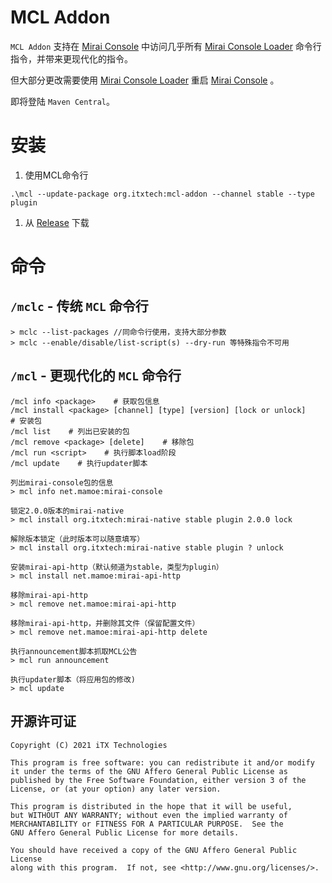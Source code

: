 # MCL Addon

`MCL Addon` 支持在 [Mirai Console](https://github.com/mamoe/mirai-console)
中访问几乎所有 [Mirai Console Loader](https://github.com/iTXTech/mirai-console-loader) 命令行指令，并带来更现代化的指令。

但大部分更改需要使用 [Mirai Console Loader](https://github.com/iTXTech/mirai-console-loader)
重启 [Mirai Console](https://github.com/mamoe/mirai-console) 。

即将登陆 `Maven Central`。

# 安装

1. 使用MCL命令行

```
.\mcl --update-package org.itxtech:mcl-addon --channel stable --type plugin
```

1. 从 [Release](https://github.com/iTXTech/mcl-addon/releases) 下载

# 命令

## `/mclc` - 传统 `MCL` 命令行

```
> mclc --list-packages //同命令行使用，支持大部分参数
> mclc --enable/disable/list-script(s) --dry-run 等特殊指令不可用
```

## `/mcl` - 更现代化的 `MCL` 命令行

```
/mcl info <package>    # 获取包信息
/mcl install <package> [channel] [type] [version] [lock or unlock]    # 安装包
/mcl list    # 列出已安装的包
/mcl remove <package> [delete]    # 移除包
/mcl run <script>    # 执行脚本load阶段
/mcl update    # 执行updater脚本

列出mirai-console包的信息
> mcl info net.mamoe:mirai-console

锁定2.0.0版本的mirai-native
> mcl install org.itxtech:mirai-native stable plugin 2.0.0 lock

解除版本锁定（此时版本可以随意填写）
> mcl install org.itxtech:mirai-native stable plugin ? unlock

安装mirai-api-http（默认频道为stable，类型为plugin）
> mcl install net.mamoe:mirai-api-http

移除mirai-api-http
> mcl remove net.mamoe:mirai-api-http

移除mirai-api-http，并删除其文件（保留配置文件）
> mcl remove net.mamoe:mirai-api-http delete

执行announcement脚本抓取MCL公告
> mcl run announcement

执行updater脚本（将应用包的修改)
> mcl update
```

## 开源许可证

    Copyright (C) 2021 iTX Technologies

    This program is free software: you can redistribute it and/or modify
    it under the terms of the GNU Affero General Public License as
    published by the Free Software Foundation, either version 3 of the
    License, or (at your option) any later version.

    This program is distributed in the hope that it will be useful,
    but WITHOUT ANY WARRANTY; without even the implied warranty of
    MERCHANTABILITY or FITNESS FOR A PARTICULAR PURPOSE.  See the
    GNU Affero General Public License for more details.

    You should have received a copy of the GNU Affero General Public License
    along with this program.  If not, see <http://www.gnu.org/licenses/>.
